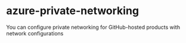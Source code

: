 # azure-private-networking
You can configure private networking for GitHub-hosted products with network configurations
